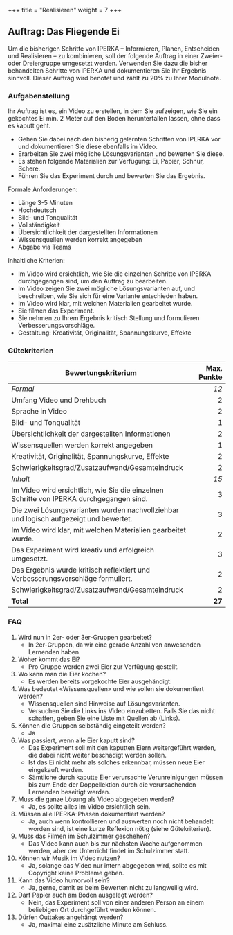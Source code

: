 +++
title = "Realisieren"
weight = 7
+++

## Auftrag: Das Fliegende Ei

Um die bisherigen Schritte von IPERKA – Informieren, Planen, Entscheiden und Realisieren – zu kombinieren, soll der folgende Auftrag in einer Zweier- oder Dreiergruppe umgesetzt werden. Verwenden Sie dazu die bisher behandelten Schritte von IPERKA und dokumentieren Sie Ihr Ergebnis sinnvoll. Dieser Auftrag wird benotet und zählt zu 20% zu Ihrer Modulnote.

### Aufgabenstellung

Ihr Auftrag ist es, ein Video zu erstellen, in dem Sie aufzeigen, wie Sie ein gekochtes Ei min. 2 Meter auf den Boden herunterfallen lassen, ohne dass es kaputt geht.

- Gehen Sie dabei nach den bisherig gelernten Schritten von IPERKA vor und dokumentieren Sie diese ebenfalls im Video.
- Erarbeiten Sie zwei mögliche Lösungsvarianten und bewerten Sie diese.
- Es stehen folgende Materialien zur Verfügung: Ei, Papier, Schnur, Schere.
- Führen Sie das Experiment durch und bewerten Sie das Ergebnis.

Formale Anforderungen:

- Länge 3-5 Minuten
- Hochdeutsch
- Bild- und Tonqualität
- Vollständigkeit
- Übersichtlichkeit der dargestellten Informationen
- Wissensquellen werden korrekt angegeben
- Abgabe via Teams

Inhaltliche Kriterien:

- Im Video wird ersichtlich, wie Sie die einzelnen Schritte von IPERKA durchgegangen sind, um den Auftrag zu bearbeiten.
- Im Video zeigen Sie zwei mögliche Lösungsvarianten auf, und beschreiben, wie Sie sich für eine Variante entschieden haben.
- Im Video wird klar, mit welchen Materialien gearbeitet wurde.
- Sie filmen das Experiment.
- Sie nehmen zu Ihrem Ergebnis kritisch Stellung und formulieren Verbesserungsvorschläge.
- Gestaltung: Kreativität, Originalität, Spannungskurve, Effekte

### Gütekriterien

| Bewertungskriterium                                                                      | Max. Punkte |
|------------------------------------------------------------------------------------------|------------:|
| _Formal_                                                                                 |        _12_ |
| Umfang Video und Drehbuch                                                                |           2 |
| Sprache in Video                                                                         |           2 |
| Bild- und Tonqualität                                                                    |           1 |
| Übersichtlichkeit der dargestellten Informationen                                        |           2 |
| Wissensquellen werden korrekt angegeben                                                  |           1 |
| Kreativität, Originalität, Spannungskurve, Effekte                                       |           2 |
| Schwierigkeitsgrad/Zusatzaufwand/Gesamteindruck                                          |           2 |
| _Inhalt_                                                                                 |        _15_ |
| Im Video wird ersichtlich, wie Sie die einzelnen Schritte von IPERKA durchgegangen sind. |           3 |
| Die zwei Lösungsvarianten wurden nachvollziehbar und logisch aufgezeigt und bewertet.    |           3 |
| Im Video wird klar, mit welchen Materialien gearbeitet wurde.                            |           2 |
| Das Experiment wird kreativ und erfolgreich umgesetzt.                                   |           3 |
| Das Ergebnis wurde kritisch reflektiert und Verbesserungsvorschläge formuliert.          |           2 |
| Schwierigkeitsgrad/Zusatzaufwand/Gesamteindruck                                          |           2 |
| **Total**                                                                                |      **27** |

### FAQ

1. Wird nun in 2er- oder 3er-Gruppen gearbeitet?
    - In 2er-Gruppen, da wir eine gerade Anzahl von anwesenden Lernenden haben.
2. Woher kommt das Ei?
    - Pro Gruppe werden zwei Eier zur Verfügung gestellt.
3. Wo kann man die Eier kochen?
    - Es werden bereits vorgekochte Eier ausgehändigt.
4. Was bedeutet «Wissensquellen» und wie sollen sie dokumentiert werden?
    - Wissensquellen sind Hinweise auf Lösungsvarianten.
    - Versuchen Sie die Links ins Video einzubetten. Falls Sie das nicht schaffen, geben Sie eine Liste mit Quellen ab (Links).
5. Können die Gruppen selbständig eingeteilt werden?
    - Ja
6. Was passiert, wenn alle Eier kaputt sind?
    - Das Experiment soll mit den kaputten Eiern weitergeführt werden, die dabei nicht weiter beschädigt werden sollen.
    - Ist das Ei nicht mehr als solches erkennbar, müssen neue Eier eingekauft werden.
    - Sämtliche durch kaputte Eier verursachte Verunreinigungen müssen bis zum Ende der Doppellektion durch die verursachenden Lernenden beseitigt werden.
7. Muss die ganze Lösung als Video abgegeben werden?
    - Ja, es sollte alles im Video ersichtlich sein.
8. Müssen alle IPERKA-Phasen dokumentiert werden?
    - Ja, auch wenn kontrollieren und auswerten noch nicht behandelt worden sind, ist eine kurze Reflexion nötig (siehe Gütekriterien).
9. Muss das Filmen im Schulzimmer geschehen?
    - Das Video kann auch bis zur nächsten Woche aufgenommen werden, aber der Unterricht findet im Schulzimmer statt.
10. Können wir Musik im Video nutzen?
    - Ja, solange das Video nur intern abgegeben wird, sollte es mit Copyright keine Probleme geben.
11. Kann das Video humorvoll sein?
    - Ja, gerne, damit es beim Bewerten nicht zu langweilig wird.
12. Darf Papier auch am Boden ausgelegt werden?
    - Nein, das Experiment soll von einer anderen Person an einem beliebigen Ort durchgeführt werden können.
13. Dürfen Outtakes angehängt werden?
    - Ja, maximal eine zusätzliche Minute am Schluss.
